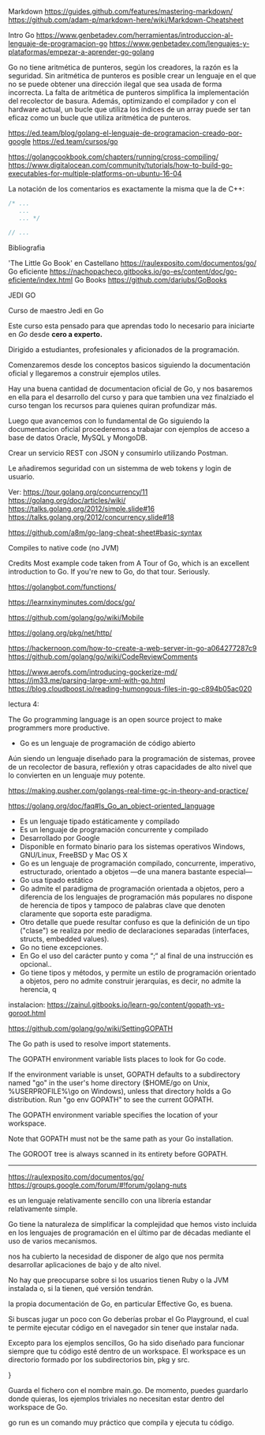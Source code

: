 Markdown
https://guides.github.com/features/mastering-markdown/
https://github.com/adam-p/markdown-here/wiki/Markdown-Cheatsheet

Intro Go
https://www.genbetadev.com/herramientas/introduccion-al-lenguaje-de-programacion-go
https://www.genbetadev.com/lenguajes-y-plataformas/empezar-a-aprender-go-golang


Go no tiene aritmética de punteros, según los creadores, la razón es la seguridad. Sin aritmética de punteros es posible crear un lenguaje en el que no se puede obtener una dirección ilegal que sea usada de forma incorrecta. La falta de aritmética de punteros simplifica la implementación del recolector de basura. Además, optimizando el compilador y con el hardware actual, un bucle que utiliza los índices de un array puede ser tan eficaz como un bucle que utiliza aritmética de punteros.


https://ed.team/blog/golang-el-lenguaje-de-programacion-creado-por-google
https://ed.team/cursos/go


https://golangcookbook.com/chapters/running/cross-compiling/
https://www.digitalocean.com/community/tutorials/how-to-build-go-executables-for-multiple-platforms-on-ubuntu-16-04


La notación de los comentarios es exactamente la misma que la de C++:
```go
/* ...
   ...
   ... */

// ...
```
Bibliografia

'The Little Go Book' en Castellano
https://raulexposito.com/documentos/go/
Go eficiente
https://nachopacheco.gitbooks.io/go-es/content/doc/go-eficiente/index.html
Go Books
https://github.com/dariubs/GoBooks



JEDI GO

Curso de maestro Jedi en Go

Este curso esta pensado para que aprendas todo lo necesario para iniciarte en *Go* desde **cero a experto.**

Dirigido a estudiantes, profesionales y aficionados de la programación.

Comenzaremos desde los conceptos basicos siguiendo la documentación oficial y llegaremos a construir ejemplos utiles.




Hay una buena cantidad de documentacion oficial de Go, y nos basaremos en ella para el desarrollo del curso y para que tambien una vez finalziado el curso tengan los recursos para quienes quiran profundizar más.

Luego que avancemos con lo fundamental de Go siguiendo la documentacion oficial procederemos a trabajar con ejemplos de acceso a base de datos Oracle, MySQL y MongoDB.

Crear un servicio REST con JSON y consumirlo utilizando Postman.

Le añadiremos seguridad con un sistemma de web tokens y login de usuario.




Ver: https://tour.golang.org/concurrency/11
https://golang.org/doc/articles/wiki/
https://talks.golang.org/2012/simple.slide#16
https://talks.golang.org/2012/concurrency.slide#18

https://github.com/a8m/go-lang-cheat-sheet#basic-syntax

Compiles to native code (no JVM)

Credits
Most example code taken from A Tour of Go, which is an excellent introduction to Go. If you're new to Go, do that tour. Seriously.

https://golangbot.com/functions/

https://learnxinyminutes.com/docs/go/

https://github.com/golang/go/wiki/Mobile

https://golang.org/pkg/net/http/

https://hackernoon.com/how-to-create-a-web-server-in-go-a064277287c9
https://github.com/golang/go/wiki/CodeReviewComments



https://www.aerofs.com/introducing-gockerize-md/
https://jm33.me/parsing-large-xml-with-go.html
https://blog.cloudboost.io/reading-humongous-files-in-go-c894b05ac020









lectura 4:

The Go programming language is an open source project to make programmers more productive.

- Go es un lenguaje de programación de código abierto

Aún siendo un lenguaje diseñado para la programación de sistemas, provee de un recolector de basura, reflexión y otras capacidades de alto nivel que lo convierten en un lenguaje muy potente.

https://making.pusher.com/golangs-real-time-gc-in-theory-and-practice/

https://golang.org/doc/faq#Is_Go_an_object-oriented_language


- Es un lenguaje tipado estáticamente y compilado
- Es un lenguaje de programación concurrente y compilado
- Desarrollado por Google
- Disponible en formato binario para los sistemas operativos Windows, GNU/Linux, FreeBSD y Mac OS X
- Go es un lenguaje de programación compilado, concurrente, imperativo, estructurado, orientado a objetos —de una manera bastante especial—
- Go usa tipado estático
- Go admite el paradigma de programación orientada a objetos, pero a diferencia de los lenguajes de programación más populares no dispone de herencia de tipos y tampoco de palabras clave que denoten claramente que soporta este paradigma.
- Otro detalle que puede resultar confuso es que la definición de un tipo ("clase") se realiza por medio de declaraciones separadas (interfaces, structs, embedded values).
- Go no tiene excepciones.
- En Go el uso del carácter punto y coma “;“ al final de una instrucción es opcional..
- Go tiene tipos y métodos, y permite un estilo de programación orientado a objetos, pero no admite construir jerarquías, es decir, no admite la herencia, q




instalacion:
https://zainul.gitbooks.io/learn-go/content/gopath-vs-goroot.html

https://github.com/golang/go/wiki/SettingGOPATH

The Go path is used to resolve import statements.

The GOPATH environment variable lists places to look for Go code.

 If the environment variable is unset, GOPATH defaults to a subdirectory named "go" in the user's home directory ($HOME/go on Unix, %USERPROFILE%\go on Windows), unless that directory holds a Go distribution. Run "go env GOPATH" to see the current GOPATH.

 The GOPATH environment variable specifies the location of your workspace.

 Note that GOPATH must not be the same path as your Go installation.

 The GOROOT tree is always scanned in its entirety before GOPATH.




 ----


 https://raulexposito.com/documentos/go/
 https://groups.google.com/forum/#!forum/golang-nuts

 es un lenguaje relativamente sencillo con una librería estandar relativamente simple.

 Go tiene la naturaleza de simplificar la complejidad que hemos visto incluida en los lenguajes de programación en el último par de décadas mediante el uso de varios mecanismos.

 nos ha cubierto la necesidad de disponer de algo que nos permita desarrollar aplicaciones de bajo y de alto nivel.

 No hay que preocuparse sobre si los usuarios tienen Ruby o la JVM instalada o, si la tienen, qué versión tendrán.

 la propia documentación de Go, en particular Effective Go, es buena.

 Si buscas jugar un poco con Go deberías probar el Go Playground, el cual te permite ejecutar código en el navegador sin tener que instalar nada.


 Excepto para los ejemplos sencillos, Go ha sido diseñado para funcionar siempre que tu código esté dentro de un workspace. El workspace es un directorio formado por los subdirectorios bin, pkg y src.

}

Guarda el fichero con el nombre main.go. De momento, puedes guardarlo donde quieras, los ejemplos triviales no necesitan estar dentro del workspace de Go.

go run es un comando muy práctico que compila y ejecuta tu código.
